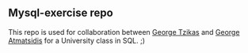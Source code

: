 ## Mysql-exercise repo

This repo is used for collaboration between [George Tzikas](https://github.com/tzikas97) and [George Atmatsidis](https://github.com/George-Atmatsidis) for a University class in SQL. ;)